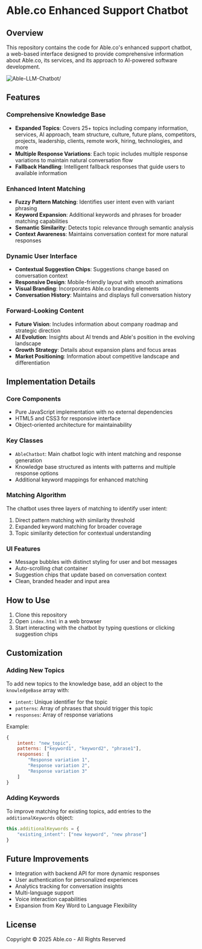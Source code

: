 # Able.co Enhanced Support Chatbot

## Overview
This repository contains the code for Able.co's enhanced support chatbot, a web-based interface designed to provide comprehensive information about Able.co, its services, and its approach to AI-powered software development.

![Able-LLM-Chatbot/](./images/llm-architecture-diagram.svg)

## Features

### Comprehensive Knowledge Base
- **Expanded Topics**: Covers 25+ topics including company information, services, AI approach, team structure, culture, future plans, competitors, projects, leadership, clients, remote work, hiring, technologies, and more
- **Multiple Response Variations**: Each topic includes multiple response variations to maintain natural conversation flow
- **Fallback Handling**: Intelligent fallback responses that guide users to available information

### Enhanced Intent Matching
- **Fuzzy Pattern Matching**: Identifies user intent even with variant phrasing
- **Keyword Expansion**: Additional keywords and phrases for broader matching capabilities
- **Semantic Similarity**: Detects topic relevance through semantic analysis
- **Context Awareness**: Maintains conversation context for more natural responses

### Dynamic User Interface
- **Contextual Suggestion Chips**: Suggestions change based on conversation context
- **Responsive Design**: Mobile-friendly layout with smooth animations
- **Visual Branding**: Incorporates Able.co branding elements
- **Conversation History**: Maintains and displays full conversation history

### Forward-Looking Content
- **Future Vision**: Includes information about company roadmap and strategic direction
- **AI Evolution**: Insights about AI trends and Able's position in the evolving landscape
- **Growth Strategy**: Details about expansion plans and focus areas
- **Market Positioning**: Information about competitive landscape and differentiation

## Implementation Details

### Core Components
- Pure JavaScript implementation with no external dependencies
- HTML5 and CSS3 for responsive interface
- Object-oriented architecture for maintainability

### Key Classes
- `AbleChatbot`: Main chatbot logic with intent matching and response generation
- Knowledge base structured as intents with patterns and multiple response options
- Additional keyword mappings for enhanced matching

### Matching Algorithm
The chatbot uses three layers of matching to identify user intent:
1. Direct pattern matching with similarity threshold
2. Expanded keyword matching for broader coverage
3. Topic similarity detection for contextual understanding

### UI Features
- Message bubbles with distinct styling for user and bot messages
- Auto-scrolling chat container
- Suggestion chips that update based on conversation context
- Clean, branded header and input area

## How to Use

1. Clone this repository
2. Open `index.html` in a web browser
3. Start interacting with the chatbot by typing questions or clicking suggestion chips

## Customization

### Adding New Topics
To add new topics to the knowledge base, add an object to the `knowledgeBase` array with:
- `intent`: Unique identifier for the topic
- `patterns`: Array of phrases that should trigger this topic
- `responses`: Array of response variations

Example:
```javascript
{
    intent: "new_topic",
    patterns: ["keyword1", "keyword2", "phrase1"],
    responses: [
        "Response variation 1",
        "Response variation 2",
        "Response variation 3"
    ]
}
```

### Adding Keywords
To improve matching for existing topics, add entries to the `additionalKeywords` object:

```javascript
this.additionalKeywords = {
    "existing_intent": ["new keyword", "new phrase"]
}
```

## Future Improvements
- Integration with backend API for more dynamic responses
- User authentication for personalized experiences
- Analytics tracking for conversation insights
- Multi-language support
- Voice interaction capabilities
- Expansion from Key Word to Language Flexibility

## License
Copyright © 2025 Able.co - All Rights Reserved
